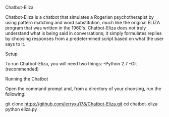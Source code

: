 Chatbot-Eliza

Chatbot-Eliza is a chatbot that simulates a Rogerian psychotherapist by using pattern matching and word substitution, much like the original ELIZA program that was written in the 1960's. Chatbot-Eliza does not truly understand what is being said in conversations; it simply formulates replies by choosing responses from a predetermined script based on what the user says to it.

Setup

To run Chatbot-Eliza, you will need two things:
-Python 2.7
-Git (recommended)

Running the Chatbot

Open the command prompt and, from a directory of your choosing, run the following:

git clone https://github.com/jerryxu178/Chatbot-Eliza.git
cd chatbot-eliza
python eliza.py

